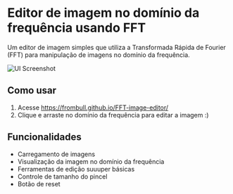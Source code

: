 # Editor de imagem no domínio da frequência usando FFT

Um editor de imagem simples que utiliza a Transformada Rápida de Fourier (FFT) para manipulação de imagens no domínio da frequência.

![UI Screenshot](https://raw.githubusercontent.com/frombull/FFT-image-editor/main/Images/UI_screenshot.png)


## Como usar
1. Acesse https://frombull.github.io/FFT-image-editor/
2. Clique e arraste no domínio da frequência para editar a imagem :)

## Funcionalidades

- Carregamento de imagens
- Visualização da imagem no domínio da frequência
- Ferramentas de edição suuuper básicas
- Controle de tamanho do pincel
- Botão de reset